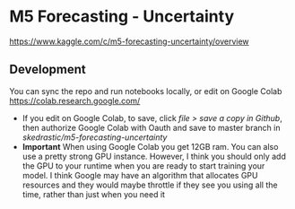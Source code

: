 # M5 Forecasting - Uncertainty

https://www.kaggle.com/c/m5-forecasting-uncertainty/overview


## Development

You can sync the repo and run notebooks locally, or edit on Google Colab https://colab.research.google.com/
* If you edit on Google Colab, to save, click *file > save a copy in Github*, then authorize Google Colab with
Oauth and save to master branch in *skedrastic/m5-forecasting-uncertainty*
* **Important** When using Google Colab you get 12GB ram. You can also use a pretty strong GPU instance. However, I think you should only add the GPU to your runtime when you are ready to start training your model. I think Google may have an algorithm that allocates GPU resources and they would maybe throttle if they see you using all the time, rather than just when you need it

